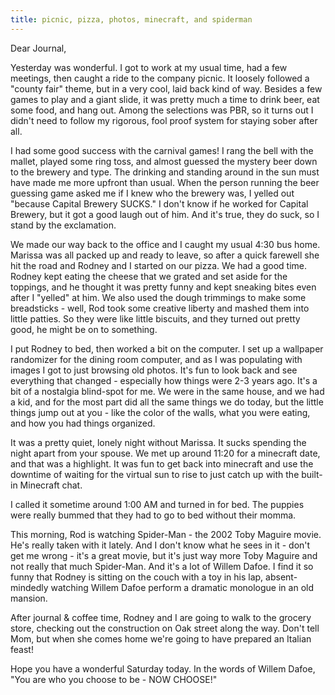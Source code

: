 ```yaml
---
title: picnic, pizza, photos, minecraft, and spiderman
---
```


Dear Journal,

Yesterday was wonderful. I got to work at my usual time, had a few
meetings, then caught a ride to the company picnic. It loosely followed
a "county fair" theme, but in a very cool, laid back kind of way.
Besides a few games to play and a giant slide, it was pretty much a time
to drink beer, eat some food, and hang out. Among the selections was
PBR, so it turns out I didn't need to follow my rigorous, fool proof
system for staying sober after all.

I had some good success with the carnival games! I rang the bell with
the mallet, played some ring toss, and almost guessed the mystery beer
down to the brewery and type. The drinking and standing around in the
sun must have made me more upfront than usual. When the person running
the beer guessing game asked me if I knew who the brewery was, I yelled
out "because Capital Brewery SUCKS." I don't know if he worked for
Capital Brewery, but it got a good laugh out of him. And it's true, they
do suck, so I stand by the exclamation.

We made our way back to the office and I caught my usual 4:30 bus home.
Marissa was all packed up and ready to leave, so after a quick farewell
she hit the road and Rodney and I started on our pizza. We had a good
time. Rodney kept eating the cheese that we grated and set aside for the
toppings, and he thought it was pretty funny and kept sneaking bites
even after I "yelled" at him. We also used the dough trimmings to make
some breadsticks - well, Rod took some creative liberty and mashed them
into little patties. So they were like little biscuits, and they turned
out pretty good, he might be on to something.

I put Rodney to bed, then worked a bit on the computer. I set up a
wallpaper randomizer for the dining room computer, and as I was
populating with images I got to just browsing old photos. It's fun to
look back and see everything that changed - especially how things were
2-3 years ago. It's a bit of a nostalgia blind-spot for me. We were in
the same house, and we had a kid, and for the most part did all the same
things we do today, but the little things jump out at you - like the
color of the walls, what you were eating, and how you had things
organized.

It was a pretty quiet, lonely night without Marissa. It sucks spending
the night apart from your spouse. We met up around 11:20 for a minecraft
date, and that was a highlight. It was fun to get back into minecraft
and use the downtime of waiting for the virtual sun to rise to just
catch up with the built-in Minecraft chat.

I called it sometime around 1:00 AM and turned in for bed. The puppies
were really bummed that they had to go to bed without their momma.

This morning, Rod is watching Spider-Man - the 2002 Toby Maguire movie.
He's really taken with it lately. And I don't know what he sees in it -
don't get me wrong - it's a great movie, but it's just way more Toby
Maguire and not really that much Spider-Man. And it's a lot of Willem
Dafoe. I find it so funny that Rodney is sitting on the couch with a toy
in his lap, absent-mindedly watching Willem Dafoe perform a dramatic
monologue in an old mansion.

After journal & coffee time, Rodney and I are going to walk to the
grocery store, checking out the construction on Oak street along the
way. Don't tell Mom, but when she comes home we're going to have
prepared an Italian feast!

Hope you have a wonderful Saturday today. In the words of Willem Dafoe,
"You are who you choose to be - NOW CHOOSE!"

